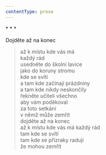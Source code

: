 ```yaml
---
contentType: prose
---
```


\* \* \*

Dojděte až na konec

> až k místu kde vás má  
> každý rád  
> usedněte do školní lavice  
> jako do koruny stromu  
> kde se svítí  
> a tam kde začínají prázdniny  
> a tam kde nikdy neskončily  
> řekněte učiteli všechno  
> aby vám poděkoval  
> za toto setkání  
> v němž může zemřít  
> dojděte až na konec  
> až k místu kde vás má každý rád  
> tam kde se svítí  
> tam kde se přízraky radují  
> že mohou zemřít
